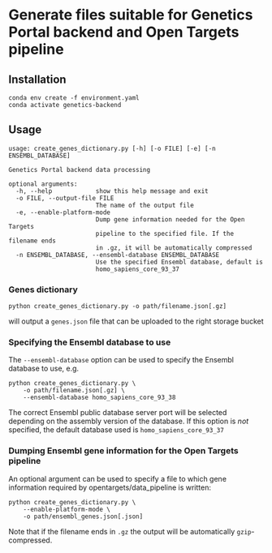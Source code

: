 # Generate files suitable for Genetics Portal backend and Open Targets pipeline

## Installation

```
conda env create -f environment.yaml
conda activate genetics-backend
```

## Usage

```
usage: create_genes_dictionary.py [-h] [-o FILE] [-e] [-n ENSEMBL_DATABASE]

Genetics Portal backend data processing

optional arguments:
  -h, --help            show this help message and exit
  -o FILE, --output-file FILE
                        The name of the output file
  -e, --enable-platform-mode
                        Dump gene information needed for the Open Targets
                        pipeline to the specified file. If the filename ends
                        in .gz, it will be automatically compressed
  -n ENSEMBL_DATABASE, --ensembl-database ENSEMBL_DATABASE
                        Use the specified Ensembl database, default is
                        homo_sapiens_core_93_37
```

### Genes dictionary

```
python create_genes_dictionary.py -o path/filename.json[.gz]
```

will output a `genes.json` file that can be uploaded to the right storage bucket

### Specifying the Ensembl database to use

The `--ensembl-database` option can be used to specify the Ensembl database to use, e.g.

```
python create_genes_dictionary.py \
    -o path/filename.json[.gz] \
    --ensembl-database homo_sapiens_core_93_38
```

The correct Ensembl public database server port will be selected depending on the assembly version of the database.
If this option is _not_ specified, the default database used is `homo_sapiens_core_93_37`

### Dumping Ensembl gene information for the Open Targets pipeline

An optional argument can be used to specify a file to which gene information required by opentargets/data_pipeline is written:

```
python create_genes_dictionary.py \
    --enable-platform-mode \
    -o path/ensembl_genes.json[.json]
```

Note that if the filename ends in `.gz` the output will be automatically `gzip`-compressed.
